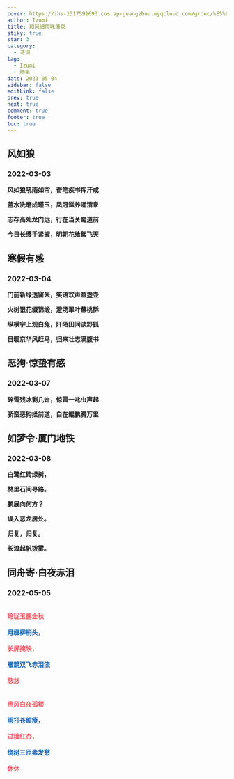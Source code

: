 ```yaml
---
cover: https://ihs-1317591693.cos.ap-guangzhou.myqcloud.com/grdoc/%E5%92%8C%E9%A3%8E%E7%BB%86%E9%9B%A8%E5%92%8F%E6%B8%85%E6%B3%89.jpg
author: Izumi
title: 和风细雨咏清泉
stiky: true
star: 3
category:
  - 诗词
tag:
  - Izumi
  - 随笔
date: 2023-05-04
sidebar: false
editLink: false
prev: true
next: true
comment: true
footer: true
toc: true
---
```



## 风如狼

### 2022-03-03

**风如狼吼雨如帘，奋笔疾书挥汗咸**

**蓝水洗磨成瑾玉，凤冠滋养涌清泉**

**志存高处龙门远，行在当关蜀道前**

**今日长缨手紧握，明朝花飨絮飞天**

## 寒假有感

### 2022-03-04

**门前新绿透窗朱，笑语欢声盈盏壶**

**火树银花缀锦缎，澄汤翠叶蘸桃酥**

**纵横宇上观白兔，阡陌田间谈野狐**

**日暖京华风赶马，归来壮志满腹书**

## 恶狗·惊蛰有感

### 2022-03-07

**碎雪残冰剩几许，惊雷一叱虫声起**

**骄蛮恶狗拦前道，自在鲲鹏腾万里**

## 如梦令·厦门地铁

### 2022-03-08

**白鹭红砖绿树，**

**林里石间寻路。**

**鹏展向何方？**

**误入恶龙居处。**

**归复，归复。**

**长浪起帆拨雾。**

## 同舟寄·白夜赤泪

### 2022-05-05
<br/>
<font color="#ed5a65"><b>玲珑玉露金秋</b></font><br/><br/>
<font color="#1661ab"><b>月缀柳梢头，</b></font><br/><br/>
<font color="#ed5a65"><b>长屏掩映，</b></font><br/><br/>
<font color="#1661ab"><b>雁鹊双飞赤泪流</b></font><br/><br/>
<font color="#ed5a65"><b>悠悠</b></font><br/><br/><br/>
<font color="#ed5a65"><b>黑风白夜孤楼</b></font><br/><br/>
<font color="#1661ab"><b>雨打苍颜瘦，</b></font><br/><br/>
<font color="#ed5a65"><b>过墙红杏，</b></font><br/><br/>
<font color="#1661ab"><b>绕树三匝素发愁</b></font><br/><br/>
<font color="#ed5a65"><b>休休</b></font><br/>
